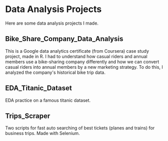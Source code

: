 # Data Analysis Projects
Here are some data analysis projects I made.
  
## Bike_Share_Company_Data_Analysis  

This is a Google data analytics certificate (from Coursera) case study project, made in R. I had to understand how casual riders and annual members use a bike-sharing company differently and how we can convert casual riders into annual members by a new marketing strategy. To do this, I analyzed the company's historical bike trip data.

## EDA_Titanic_Dataset

EDA practice on a famous titanic dataset.

## Trips_Scraper

Two scripts for fast auto searching of best tickets (planes and trains) for business trips. Made with Selenium. 